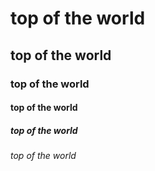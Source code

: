 # top of the world
## top of the world
### top of the world
#### top of the world
##### top of the world
###### top of the world